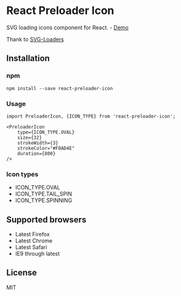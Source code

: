 # React Preloader Icon

SVG loading icons component for React. - [Demo](http://uyeong.github.io/react-preloader-icon)

Thank to [SVG-Loaders](https://github.com/SamHerbert/SVG-Loaders)

## Installation

### npm

```
npm install --save react-preloader-icon
```

### Usage

```
import PreloaderIcon, {ICON_TYPE} from 'react-preloader-icon';

<PreloaderIcon
    type={ICON_TYPE.OVAL}
    size={32}
    strokeWidth={3}
    strokeColor="#F0AD4E"
    duration={800}
/> 
```

### Icon types

 - ICON_TYPE.OVAL
 - ICON_TYPE.TAIL_SPIN
 - ICON_TYPE.SPINNING

## Supported browsers

  * Latest Firefox
  * Latest Chrome
  * Latest Safari
  * IE9 through latest

## License

MIT
